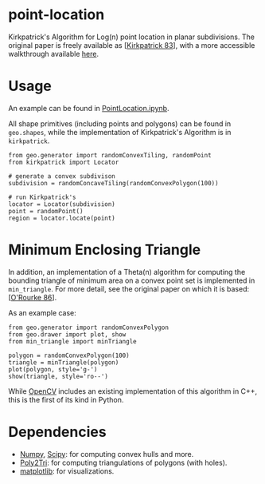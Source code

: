 point-location
==============

Kirkpatrick's Algorithm for Log(n) point location in planar subdivisions. The original paper is freely available as [[Kirkpatrick 83](http://www.cs.princeton.edu/courses/archive/fall05/cos528/handouts/Optimal%20Search%20In%20Planar.pdf)], with a more accessible walkthrough available [here](http://cgm.cs.mcgill.ca/~athens/cs507/Projects/2002/PaulSandulescu/).

# Usage

An example can be found in [PointLocation.ipynb](http://nbviewer.ipython.org/github/crm416/point-location/blob/master/PointLocation.ipynb).

All shape primitives (including points and polygons) can be found in `geo.shapes`, while the implementation of Kirkpatrick's Algorithm is in `kirkpatrick`.

```
from geo.generator import randomConvexTiling, randomPoint
from kirkpatrick import Locator

# generate a convex subdivison
subdivision = randomConcaveTiling(randomConvexPolygon(100))

# run Kirkpatrick's
locator = Locator(subdivision)
point = randomPoint()
region = locator.locate(point)
```

# Minimum Enclosing Triangle

In addition, an implementation of a Theta(n) algorithm for computing the bounding triangle of minimum area on a convex point set is implemented in `min_triangle`. For more detail, see the original paper on which it is based: [[O'Rourke 86](http://prografix.narod.ru/source/orourke1986.pdf)].

As an example case:

```
from geo.generator import randomConvexPolygon
from geo.drawer import plot, show
from min_triangle import minTriangle

polygon = randomConvexPolygon(100)
triangle = minTriangle(polygon)
plot(polygon, style='g-')
show(triangle, style='ro--')
```

While [OpenCV](http://docs.opencv.org/master/modules/imgproc/doc/structural_analysis_and_shape_descriptors.html#minenclosingtriangle) includes an existing implementation of this algorithm in C++, this is the first of its kind in Python.

# Dependencies

- [Numpy](http://www.numpy.org), [Scipy](http://scipy.org): for computing convex hulls and more.
- [Poly2Tri](http://code.google.com/p/poly2tri/): for computing triangulations of polygons (with holes).
- [matplotlib](http://matplotlib.org): for visualizations.